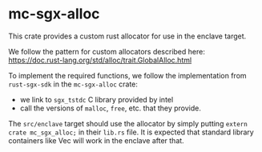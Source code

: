mc-sgx-alloc
=========

This crate provides a custom rust allocator for use in the enclave target.

We follow the pattern for custom allocators described here:
https://doc.rust-lang.org/std/alloc/trait.GlobalAlloc.html

To implement the required functions, we follow the implementation from
`rust-sgx-sdk` in the `mc-sgx-alloc` crate:
- we link to `sgx_tstdc` C library provided by intel
- call the versions of `malloc`, `free`, etc. that they provide.

The `src/enclave` target should use the allocator by simply putting
`extern crate mc_sgx_alloc;` in their `lib.rs` file. It is expected that standard
library containers like Vec will work in the enclave after that.

